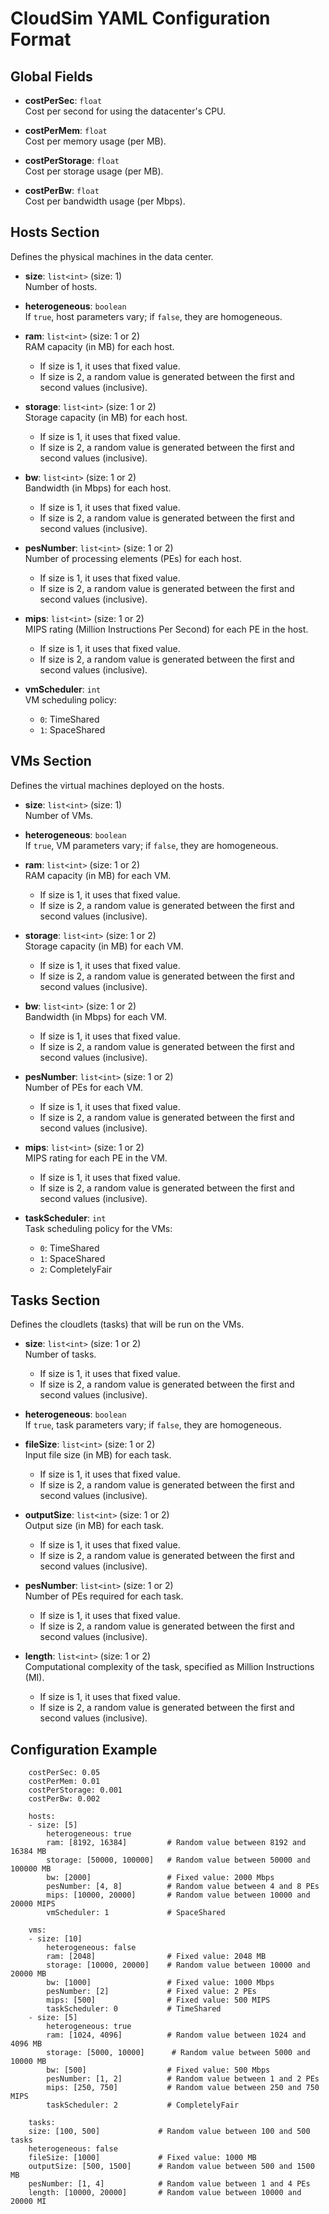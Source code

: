 # CloudSim YAML Configuration Format

## Global Fields
- **costPerSec**: `float`  
  Cost per second for using the datacenter's CPU.

- **costPerMem**: `float`  
  Cost per memory usage (per MB).

- **costPerStorage**: `float`  
  Cost per storage usage (per MB).

- **costPerBw**: `float`  
  Cost per bandwidth usage (per Mbps).

## Hosts Section
Defines the physical machines in the data center.

- **size**: `list<int>` (size: 1)  
  Number of hosts.

- **heterogeneous**: `boolean`  
  If `true`, host parameters vary; if `false`, they are homogeneous.

- **ram**: `list<int>` (size: 1 or 2)  
  RAM capacity (in MB) for each host. 
  - If size is 1, it uses that fixed value. 
  - If size is 2, a random value is generated between the first and second values (inclusive).

- **storage**: `list<int>` (size: 1 or 2)  
  Storage capacity (in MB) for each host. 
  - If size is 1, it uses that fixed value. 
  - If size is 2, a random value is generated between the first and second values (inclusive).

- **bw**: `list<int>` (size: 1 or 2)  
  Bandwidth (in Mbps) for each host. 
  - If size is 1, it uses that fixed value. 
  - If size is 2, a random value is generated between the first and second values (inclusive).

- **pesNumber**: `list<int>` (size: 1 or 2)  
  Number of processing elements (PEs) for each host. 
  - If size is 1, it uses that fixed value. 
  - If size is 2, a random value is generated between the first and second values (inclusive).

- **mips**: `list<int>` (size: 1 or 2)  
  MIPS rating (Million Instructions Per Second) for each PE in the host. 
  - If size is 1, it uses that fixed value. 
  - If size is 2, a random value is generated between the first and second values (inclusive).

- **vmScheduler**: `int`  
  VM scheduling policy:
  - `0`: TimeShared
  - `1`: SpaceShared

## VMs Section
Defines the virtual machines deployed on the hosts.

- **size**: `list<int>` (size: 1)  
  Number of VMs.

- **heterogeneous**: `boolean`  
  If `true`, VM parameters vary; if `false`, they are homogeneous.

- **ram**: `list<int>` (size: 1 or 2)  
  RAM capacity (in MB) for each VM. 
  - If size is 1, it uses that fixed value. 
  - If size is 2, a random value is generated between the first and second values (inclusive).

- **storage**: `list<int>` (size: 1 or 2)  
  Storage capacity (in MB) for each VM. 
  - If size is 1, it uses that fixed value. 
  - If size is 2, a random value is generated between the first and second values (inclusive).

- **bw**: `list<int>` (size: 1 or 2)  
  Bandwidth (in Mbps) for each VM. 
  - If size is 1, it uses that fixed value. 
  - If size is 2, a random value is generated between the first and second values (inclusive).

- **pesNumber**: `list<int>` (size: 1 or 2)  
  Number of PEs for each VM. 
  - If size is 1, it uses that fixed value. 
  - If size is 2, a random value is generated between the first and second values (inclusive).

- **mips**: `list<int>` (size: 1 or 2)  
  MIPS rating for each PE in the VM. 
  - If size is 1, it uses that fixed value. 
  - If size is 2, a random value is generated between the first and second values (inclusive).

- **taskScheduler**: `int`  
  Task scheduling policy for the VMs:
  - `0`: TimeShared
  - `1`: SpaceShared
  - `2`: CompletelyFair

## Tasks Section
Defines the cloudlets (tasks) that will be run on the VMs.

- **size**: `list<int>` (size: 1 or 2)  
  Number of tasks. 
  - If size is 1, it uses that fixed value. 
  - If size is 2, a random value is generated between the first and second values (inclusive).

- **heterogeneous**: `boolean`  
  If `true`, task parameters vary; if `false`, they are homogeneous.

- **fileSize**: `list<int>` (size: 1 or 2)  
  Input file size (in MB) for each task. 
  - If size is 1, it uses that fixed value. 
  - If size is 2, a random value is generated between the first and second values (inclusive).

- **outputSize**: `list<int>` (size: 1 or 2)  
  Output size (in MB) for each task. 
  - If size is 1, it uses that fixed value. 
  - If size is 2, a random value is generated between the first and second values (inclusive).

- **pesNumber**: `list<int>` (size: 1 or 2)  
  Number of PEs required for each task. 
  - If size is 1, it uses that fixed value. 
  - If size is 2, a random value is generated between the first and second values (inclusive).

- **length**: `list<int>` (size: 1 or 2)  
  Computational complexity of the task, specified as Million Instructions (MI). 
  - If size is 1, it uses that fixed value. 
  - If size is 2, a random value is generated between the first and second values (inclusive).

## Configuration Example

```
    costPerSec: 0.05
    costPerMem: 0.01
    costPerStorage: 0.001
    costPerBw: 0.002

    hosts:
    - size: [5]
        heterogeneous: true
        ram: [8192, 16384]         # Random value between 8192 and 16384 MB
        storage: [50000, 100000]   # Random value between 50000 and 100000 MB
        bw: [2000]                 # Fixed value: 2000 Mbps
        pesNumber: [4, 8]          # Random value between 4 and 8 PEs
        mips: [10000, 20000]       # Random value between 10000 and 20000 MIPS
        vmScheduler: 1             # SpaceShared

    vms:
    - size: [10]
        heterogeneous: false
        ram: [2048]                # Fixed value: 2048 MB
        storage: [10000, 20000]    # Random value between 10000 and 20000 MB
        bw: [1000]                 # Fixed value: 1000 Mbps
        pesNumber: [2]             # Fixed value: 2 PEs
        mips: [500]                # Fixed value: 500 MIPS
        taskScheduler: 0           # TimeShared
    - size: [5]
        heterogeneous: true
        ram: [1024, 4096]          # Random value between 1024 and 4096 MB
        storage: [5000, 10000]      # Random value between 5000 and 10000 MB
        bw: [500]                  # Fixed value: 500 Mbps
        pesNumber: [1, 2]          # Random value between 1 and 2 PEs
        mips: [250, 750]           # Random value between 250 and 750 MIPS
        taskScheduler: 2           # CompletelyFair

    tasks:
    size: [100, 500]             # Random value between 100 and 500 tasks
    heterogeneous: false
    fileSize: [1000]             # Fixed value: 1000 MB
    outputSize: [500, 1500]      # Random value between 500 and 1500 MB
    pesNumber: [1, 4]            # Random value between 1 and 4 PEs
    length: [10000, 20000]       # Random value between 10000 and 20000 MI
```